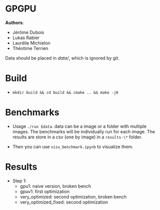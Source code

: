 # GPGPU

**Authors**:
- Jérôme Dubois
- Lukas Rabier
- Laurélie Michielon
- Théotime Terrien

Data should be placed in *data/*, which is ignored by git.

# Build

* `mkdir build && cd build && cmake .. && make -j8`

# Benchmarks

* Usage `./run $data`. data can be a image or a folder with multiple images.
  The benchmarks will be individually run for each image. The results are store
  in a csv (one by image) in a `results-\*` folder.

* Then you can use `visu_benchmark.ipynb` to visualize them.

# Results

  * Step 1:
      * gpu1: naive version, broken bench
      * gpuv1: first optimization
      * very_optimized: second optimization, broken bench
      * very_optimized_fixed: second optimization
